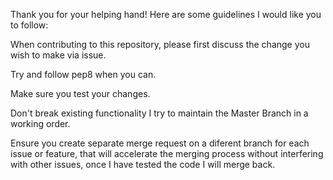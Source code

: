 Thank you for your helping hand! Here are some guidelines I would like you to follow:

When contributing to this repository, please first discuss the change you wish to make via issue.

Try and follow pep8 when you can.

Make sure you test your changes.

Don't break existing functionality I try to maintain the Master Branch in a working order.

Ensure you create separate merge request on a diferent branch for each issue or feature, that will accelerate the merging process without interfering with other issues, once I have tested the code I will merge back.